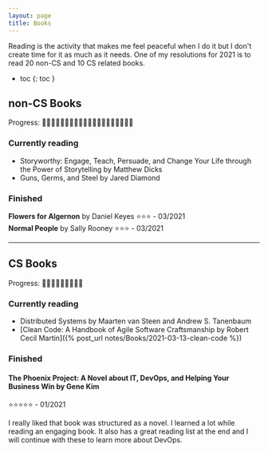 ```yaml
---
layout: page
title: Books
---
```


Reading is the activity that makes me feel peaceful when I do it but I don't create time for it as much as it needs.
One of my resolutions for 2021 is to read 20 non-CS and 10 CS related books.  

- toc
{: toc }

## non-CS Books
Progress: 📗📗📖📖📕📕📕📕📕📕📕📕📕📕📕📕📕📕📕📕 

### Currently reading
- Storyworthy: Engage, Teach, Persuade, and Change Your Life through the Power of Storytelling by Matthew Dicks
- Guns, Germs, and Steel by Jared Diamond

### Finished

**Flowers for Algernon** by Daniel Keyes ⭐⭐⭐ - 03/2021   
**Normal People** by Sally Rooney ⭐⭐⭐ - 03/2021

----

## CS Books
Progress: 📗📖📖📕📕📕📕📕📕

### Currently reading
- Distributed Systems by Maarten van Steen and Andrew S. Tanenbaum
- [Clean Code: A Handbook of Agile Software Craftsmanship by Robert Cecil Martin]({% post_url notes/Books/2021-03-13-clean-code %})

### Finished

#### The Phoenix Project: A Novel about IT, DevOps, and Helping Your Business Win by Gene Kim 
⭐⭐⭐⭐⭐ - 01/2021  

I really liked that book was structured as a novel. I learned a lot while reading an engaging book. It also has a great reading list at the end and I will continue with these to learn more about DevOps.
